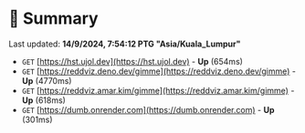 # 📖 Summary
Last updated: **14/9/2024, 7:54:12 PTG "Asia/Kuala_Lumpur"**

- `GET` [https://hst.ujol.dev](https://hst.ujol.dev) - **Up** (654ms)
- `GET` [https://reddviz.deno.dev/gimme](https://reddviz.deno.dev/gimme) - **Up** (4770ms)
- `GET` [https://reddviz.amar.kim/gimme](https://reddviz.amar.kim/gimme) - **Up** (618ms)
- `GET` [https://dumb.onrender.com](https://dumb.onrender.com) - **Up** (301ms)
